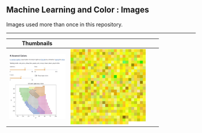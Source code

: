 
## Machine Learning and Color : Images

Images used more than once in this repository.

---

| Thumbnails | | | |
| --- | --- | --- | --- |
| [<img src="mlcolor_app_knearest-01.jpg" width=150px>](https://knearestcolors.streamlit.app/) | [<img src="/src/mlc_centroid_process/mlc_patch_yellow_rgbs.png" width=200px>](/src/mlc_centroid_process/) | | |



